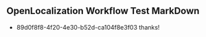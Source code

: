 ## OpenLocalization Workflow Test MarkDown
* 89d0f8f8-4f20-4e30-b52d-ca104f8e3f03 thanks!

<!--HONumber=Aug16_HO1-->


